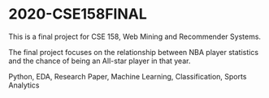 # 2020-CSE158FINAL

This is a final project for CSE 158, Web Mining and Recommender Systems.

The final project focuses on the relationship between NBA player statistics and the chance of being an All-star player in that year.

Python, EDA, Research Paper, Machine Learning, Classification, Sports Analytics
